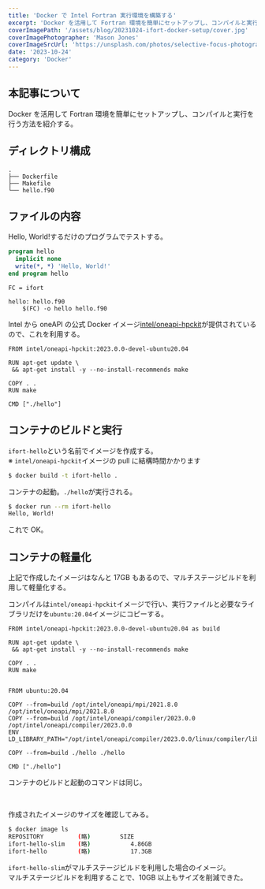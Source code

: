 ```yaml
---
title: 'Docker で Intel Fortran 実行環境を構築する'
excerpt: 'Docker を活用して Fortran 環境を簡単にセットアップし、コンパイルと実行を行う方法を紹介する。'
coverImagePath: '/assets/blog/20231024-ifort-docker-setup/cover.jpg'
coverImagePhotographer: 'Mason Jones'
coverImageSrcUrl: 'https://unsplash.com/photos/selective-focus-photography-of-green-iguana-eNulyu7PzZU'
date: '2023-10-24'
category: 'Docker'
---
```


## 本記事について

Docker を活用して Fortran 環境を簡単にセットアップし、コンパイルと実行を行う方法を紹介する。

## ディレクトリ構成

```
.
├── Dockerfile
├── Makefile
└── hello.f90
```

## ファイルの内容

Hello, World!するだけのプログラムでテストする。

```fortran:hello.f90
program hello
  implicit none
  write(*, *) 'Hello, World!'
end program hello
```

```makefile:Makefile
FC = ifort

hello: hello.f90
	$(FC) -o hello hello.f90
```

Intel から oneAPI の公式 Docker イメージ[intel/oneapi-hpckit](https://hub.docker.com/r/intel/oneapi-hpckit/)が提供されているので、これを利用する。

```dockerfile:Dockerfile
FROM intel/oneapi-hpckit:2023.0.0-devel-ubuntu20.04

RUN apt-get update \
 && apt-get install -y --no-install-recommends make

COPY . .
RUN make

CMD ["./hello"]
```

## コンテナのビルドと実行

`ifort-hello`という名前でイメージを作成する。  
※ `intel/oneapi-hpckit`イメージの pull に結構時間かかります

```sh
$ docker build -t ifort-hello .
```

コンテナの起動。`./hello`が実行される。

```sh
$ docker run --rm ifort-hello
Hello, World!
```

これで OK。

## コンテナの軽量化

上記で作成したイメージはなんと 17GB もあるので、マルチステージビルドを利用して軽量化する。

コンパイルは`intel/oneapi-hpckit`イメージで行い、実行ファイルと必要なライブラリだけを`ubuntu:20.04`イメージにコピーする。

```dockerfile:Dockerfile
FROM intel/oneapi-hpckit:2023.0.0-devel-ubuntu20.04 as build

RUN apt-get update \
 && apt-get install -y --no-install-recommends make

COPY . .
RUN make


FROM ubuntu:20.04

COPY --from=build /opt/intel/oneapi/mpi/2021.8.0 /opt/intel/oneapi/mpi/2021.8.0
COPY --from=build /opt/intel/oneapi/compiler/2023.0.0 /opt/intel/oneapi/compiler/2023.0.0
ENV LD_LIBRARY_PATH="/opt/intel/oneapi/compiler/2023.0.0/linux/compiler/lib/intel64_lin:$LD_LIBRARY_PATH"

COPY --from=build ./hello ./hello

CMD ["./hello"]
```

コンテナのビルドと起動のコマンドは同じ。

&emsp;

作成されたイメージのサイズを確認してみる。

```sh
$ docker image ls
REPOSITORY        　(略)     　　SIZE
ifort-hello-slim 　 (略)　　   　　　4.86GB
ifort-hello       　(略)　　　   　　17.3GB
```

`ifort-hello-slim`がマルチステージビルドを利用した場合のイメージ。  
マルチステージビルドを利用することで、10GB 以上もサイズを削減できた。
